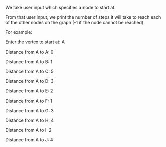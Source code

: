 We take user input which specifies a node to start at.

From that user input, we print the number of steps it will take to reach each of the other nodes on the graph (-1 if the node cannot be reached)

For example:

Enter the vertex to start at: A

Distance from A to A: 0

Distance from A to B: 1

Distance from A to C: 5

Distance from A to D: 3

Distance from A to E: 2

Distance from A to F: 1

Distance from A to G: 3

Distance from A to H: 4

Distance from A to I: 2

Distance from A to J: 4
